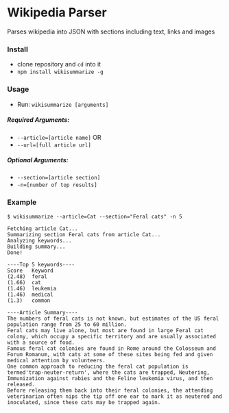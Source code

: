 # Wikipedia Parser
Parses wikipedia into JSON with sections including text, links and images

### Install
* clone repository and `cd` into it
* `npm install wikisummarize -g`

### Usage
* Run: `wikisummarize [arguments]`

##### Required Arguments:
* `--article=[article name]`
OR
* `--url=[full article url]`

##### Optional Arguments:
* `--section=[article section]`
* `-n=[number of top results]`

### Example

```
$ wikisummarize --article=Cat --section="Feral cats" -n 5

Fetching article Cat...
Summarizing section Feral cats from article Cat...
Analyzing keywords...
Building summary...
Done!

----Top 5 keywords----
Score	Keyword
(2.48)	feral
(1.66)	cat
(1.46)	leukemia
(1.46)	medical
(1.3)	common

----Article Summary----
The numbers of feral cats is not known, but estimates of the US feral population range from 25 to 60 million.
Feral cats may live alone, but most are found in large Feral cat colony, which occupy a specific territory and are usually associated with a source of food.
Famous feral cat colonies are found in Rome around the Colosseum and Forum Romanum, with cats at some of these sites being fed and given medical attention by volunteers.
One common approach to reducing the feral cat population is termed'trap-neuter-return', where the cats are trapped, Neutering, Immunization against rabies and the Feline leukemia virus, and then released.
Before releasing them back into their feral colonies, the attending veterinarian often nips the tip off one ear to mark it as neutered and inoculated, since these cats may be trapped again.
```
